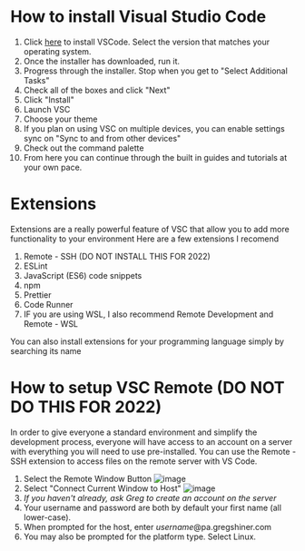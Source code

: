# How to install Visual Studio Code
1. Click [here](https://code.visualstudio.com/download) to install VSCode. Select the version that matches your operating system.
2. Once the installer has downloaded, run it.
3. Progress through the installer. Stop when you get to "Select Additional Tasks"
4. Check all of the boxes and click "Next"
5. Click "Install"
6. Launch VSC
7. Choose your theme
8. If you plan on using VSC on multiple devices, you can enable settings sync on "Sync to and from other devices"
9. Check out the command palette
10. From here you can continue through the built in guides and tutorials at your own pace.

# Extensions
Extensions are a really powerful feature of VSC that allow you to add more functionality to your environment
Here are a few extensions I recomend

1. Remote - SSH (DO NOT INSTALL THIS FOR 2022)
2. ESLint
3. JavaScript (ES6) code snippets
4. npm
5. Prettier
6. Code Runner
7. IF you are using WSL, I also recommend Remote Development and Remote - WSL

You can also install extensions for your programming language simply by searching its name

# How to setup VSC Remote (DO NOT DO THIS FOR 2022)
In order to give everyone a standard environment and simplify the development process, everyone will have access to an account on a server with everything you will need to use pre-installed. You can use the Remote - SSH extension to access files on the remote server with VS Code.
1. Select the Remote Window Button ![image](https://user-images.githubusercontent.com/3160083/141035664-c0161759-7e55-4925-a2d8-96c3ec8e19f1.png)
2. Select "Connect Current Window to Host" ![image](https://user-images.githubusercontent.com/3160083/141035878-27af43ba-7a4f-4172-b8a3-d8c99e2fa9c6.png)
3. *If you haven't already, ask Greg to create an account on the server*
4. Your username and password are both by default your first name (all lower-case).
5. When prompted for the host, enter *username*@pa.gregshiner.com
6. You may also be prompted for the platform type. Select Linux.
